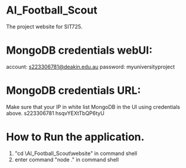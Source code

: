 # AI_Football_Scout
The project website for SIT725.

# MongoDB credentials webUI:
account: s223306781@deakin.edu.au
password: myuniversityproject

# MongoDB credentials URL:
Make sure that your IP in white list MongoDB in the UI using credentials above.
s223306781
hsqvYEXtTbQP6tyU


# How to Run the application.
1. "cd \AI_Football_Scout\website" in command shell
2. enter command "node ."  in command shell

